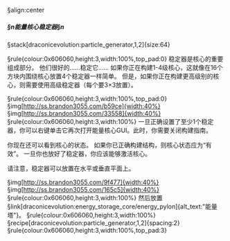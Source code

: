 §align:center
##### §n能量核心稳定器§n

§stack[draconicevolution:particle_generator,1,2]{size:64}

§rule{colour:0x606060,height:3,width:100%,top_pad:0}
稳定器是核心的重要组成部分。 他们很好的......稳定它......
如果你正在构建1-4级核心，这就像在16个方块内围绕核心放置4个稳定器一样简单。
但是，如果你正在构建更高级别的核心，则需要使用高级稳定器（每个要3×3放置）。

§rule{colour:0x606060,height:3,width:100%,top_pad:0}
§img[http://ss.brandon3055.com/b59ce]{width:40%} §img[http://ss.brandon3055.com/33558]{width:40%}
§rule{colour:0x606060,height:3,width:100%}
一旦正确设置了至少1个稳定器，你可以右键单击它再次打开能量核心GUI。此时，你需要关闭构建指南。

你现在还可以看到核心的状态。 如果你已正确构建结构，则核心状态应为“有效”。
一旦你也放好了稳定器，你应该能够激活核心。

请注意，稳定器可以放置在水平或垂直平面上。

§img[http://ss.brandon3055.com/9f477]{width:40%} §img[http://ss.brandon3055.com/165c5]{width:40%}
§rule{colour:0x606060,height:3,width:100%}
然后放置§link[draconicevolution:energy_storage_core/energy_pylon]{alt_text:"能量塔"}。
§rule{colour:0x606060,height:3,width:100%}
§recipe[draconicevolution:particle_generator,1,2]{spacing:2}
§rule{colour:0x606060,height:3,width:100%,top_pad:3}